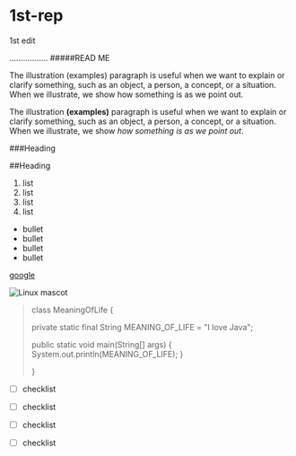 # 1st-rep
1st edit

................. #####READ ME

The illustration (examples) paragraph is useful when we want to explain or clarify something, such as an object, a person, a concept, or a situation. When we illustrate, we show how something is as we point out.

The illustration **(examples)** paragraph is useful when we want to explain or clarify something, such as an object, a person, a concept, or a situation. When we illustrate, we show _how something is as we point out_.

###Heading

##Heading

1. list
2. list
3. list
4. list

* bullet
* bullet
* bullet
* bullet

[google](www.google.com)

![Linux mascot](https://mdg.imgix.net/assets/images/tux.png?auto=format&fit=clip&q=40&w=100)

> class MeaningOfLife {
>
>    private static final String MEANING_OF_LIFE = "I love Java";
>
>   public static void main(String[] args) {
>        System.out.println(MEANING_OF_LIFE);
>    }
>
> }


- [ ] checklist
- [ ] checklist
- [ ] checklist
- [ ] checklist

